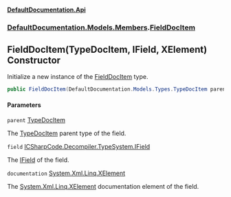 #### [DefaultDocumentation.Api](index.md 'index')
### [DefaultDocumentation.Models.Members](index.md#DefaultDocumentation.Models.Members 'DefaultDocumentation.Models.Members').[FieldDocItem](FieldDocItem.md 'DefaultDocumentation.Models.Members.FieldDocItem')

## FieldDocItem(TypeDocItem, IField, XElement) Constructor

Initialize a new instance of the [FieldDocItem](FieldDocItem.md 'DefaultDocumentation.Models.Members.FieldDocItem') type.

```csharp
public FieldDocItem(DefaultDocumentation.Models.Types.TypeDocItem parent, IField field, System.Xml.Linq.XElement? documentation);
```
#### Parameters

<a name='DefaultDocumentation.Models.Members.FieldDocItem.FieldDocItem(DefaultDocumentation.Models.Types.TypeDocItem,IField,System.Xml.Linq.XElement).parent'></a>

`parent` [TypeDocItem](TypeDocItem.md 'DefaultDocumentation.Models.Types.TypeDocItem')

The [TypeDocItem](TypeDocItem.md 'DefaultDocumentation.Models.Types.TypeDocItem') parent type of the field.

<a name='DefaultDocumentation.Models.Members.FieldDocItem.FieldDocItem(DefaultDocumentation.Models.Types.TypeDocItem,IField,System.Xml.Linq.XElement).field'></a>

`field` [ICSharpCode.Decompiler.TypeSystem.IField](https://docs.microsoft.com/en-us/dotnet/api/ICSharpCode.Decompiler.TypeSystem.IField 'ICSharpCode.Decompiler.TypeSystem.IField')

The [IField](https://github.com/icsharpcode/ILSpy 'ICSharpCode.Decompiler.TypeSystem.IField') of the field.

<a name='DefaultDocumentation.Models.Members.FieldDocItem.FieldDocItem(DefaultDocumentation.Models.Types.TypeDocItem,IField,System.Xml.Linq.XElement).documentation'></a>

`documentation` [System.Xml.Linq.XElement](https://docs.microsoft.com/en-us/dotnet/api/System.Xml.Linq.XElement 'System.Xml.Linq.XElement')

The [System.Xml.Linq.XElement](https://docs.microsoft.com/en-us/dotnet/api/System.Xml.Linq.XElement 'System.Xml.Linq.XElement') documentation element of the field.
